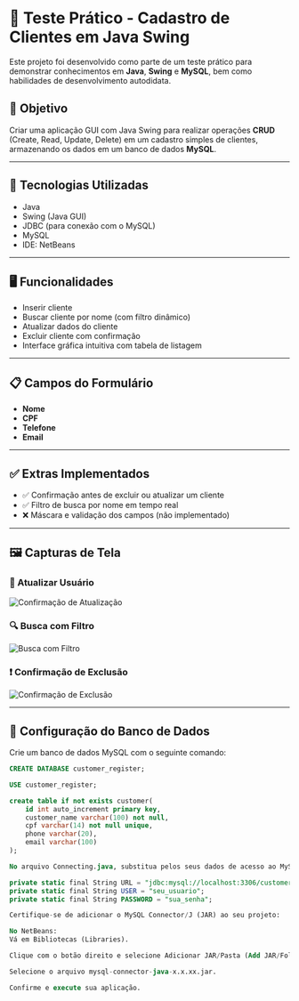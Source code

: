 # 🧪 Teste Prático - Cadastro de Clientes em Java Swing

Este projeto foi desenvolvido como parte de um teste prático para demonstrar conhecimentos em **Java**, **Swing** e **MySQL**, bem como habilidades de desenvolvimento autodidata.

## 🎯 Objetivo

Criar uma aplicação GUI com Java Swing para realizar operações **CRUD** (Create, Read, Update, Delete) em um cadastro simples de clientes, armazenando os dados em um banco de dados **MySQL**.

---

## 🧰 Tecnologias Utilizadas

- Java
- Swing (Java GUI)
- JDBC (para conexão com o MySQL)
- MySQL
- IDE: NetBeans

---

## 🖥️ Funcionalidades

- Inserir cliente
- Buscar cliente por nome (com filtro dinâmico)
- Atualizar dados do cliente
- Excluir cliente com confirmação
- Interface gráfica intuitiva com tabela de listagem

---

## 📋 Campos do Formulário

- **Nome**
- **CPF**
- **Telefone**
- **Email**

---

## ✅ Extras Implementados

- ✅ Confirmação antes de excluir ou atualizar um cliente
- ✅ Filtro de busca por nome em tempo real
- ❌ Máscara e validação dos campos (não implementado)

---

## 🖼️ Capturas de Tela

### 🧾 Atualizar Usuário
![Confirmação de Atualização](img/update.png)

### 🔍 Busca com Filtro
![Busca com Filtro](img/search.png)

### ❗ Confirmação de Exclusão
![Confirmação de Exclusão](img/delete.png)

---

## 🔌 Configuração do Banco de Dados

Crie um banco de dados MySQL com o seguinte comando:

```sql
CREATE DATABASE customer_register;

USE customer_register;

create table if not exists customer(
	id int auto_increment primary key,
    customer_name varchar(100) not null,
    cpf varchar(14) not null unique,
    phone varchar(20),
    email varchar(100)
);

No arquivo Connecting.java, substitua pelos seus dados de acesso ao MySQL:

private static final String URL = "jdbc:mysql://localhost:3306/customer_register";
private static final String USER = "seu_usuario";
private static final String PASSWORD = "sua_senha";

Certifique-se de adicionar o MySQL Connector/J (JAR) ao seu projeto:

No NetBeans:
Vá em Bibliotecas (Libraries).

Clique com o botão direito e selecione Adicionar JAR/Pasta (Add JAR/Folder).

Selecione o arquivo mysql-connector-java-x.x.xx.jar.

Confirme e execute sua aplicação.


